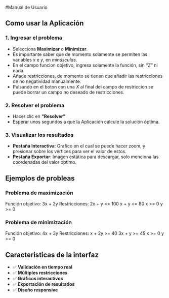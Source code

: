 #Manual de Usuario

## Como usar la Aplicación

### 1. Ingresar el problema
- Selecciona **Maximizar** o **Minimizar**.
- Es importante saber que de momento solamente se permiten las variables *x* e *y*, en *minúsculas*.
- En el campo funcion objetivo, ingresa solamente la función, sin *"Z"* ni nada.
- Añade restricciones, de momento se tienen que añadir las restricciones de no negatividad manualmente.
- Pulsando en el boton con una *X* al final del campo de restriccion se puede borrar un campo no deseado de restricciones.

### 2. Resolver el problema
- Hacer clic en **"Resolver"**
- Esperar unos segundos a que la Aplicación calcule la solución óptima.

### 3. Visualizar los resultados
- **Pestaña Interactiva**: Grafico en el cual se puede hacer zoom, y presionar sobre los vértices para ver el valor de estos.
- **Pestaña Exportar**: Imagen estática para descargar, solo menciona las coordenadas del valor óptimo.

## Ejemplos de probleas

### Problema de maximización
Función objetivo: 3x + 2y
Restricciones:
2x + y <= 100
x + y <= 80
x >= 0
y >= 0

### Problema de minimización
Función objetivo: 4x + 3y
Restricciones:
x + 2y >= 40
3x + y >= 45
x >= 0
y >= 0

## Caracteristicas de la interfaz
- ✅ **Validación en tiempo real**
- ✅ **Múltiples restricciones** 
- ✅ **Gráficos interactivos**
- ✅ **Exportación de resultados**
- ✅ **Diseño responsive**